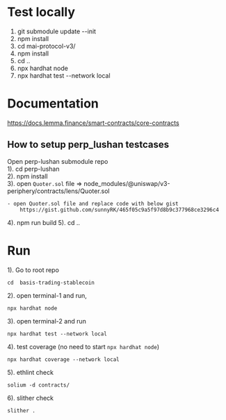 # Test locally
1. git submodule update --init
2. npm install
3. cd mai-protocol-v3/
4. npm install
5. cd ..
6. npx hardhat node
7. npx hardhat test --network local

# Documentation
https://docs.lemma.finance/smart-contracts/core-contracts

## How to setup perp_lushan testcases

Open perp-lushan submodule repo  
1). cd perp-lushan  
2). npm install  
3). open `Quoter.sol` file =>  node_modules/@uniswap/v3-periphery/contracts/lens/Quoter.sol  

    - open Quoter.sol file and replace code with below gist
        https://gist.github.com/sunnyRK/465f05c9a5f97d8b9c377968ce3296c4

4). npm run build
5). cd .. 
    

# Run

1). Go to root repo
    
    cd  basis-trading-stablecoin

2). open terminal-1 and run,
        
    npx hardhat node

3). open terminal-2 and run
    
    npx hardhat test --network local

4). test coverage (no need to start `npx hardhat node`)

    npx hardhat coverage --network local

5). ethlint check

    solium -d contracts/

6). slither check

    slither .


